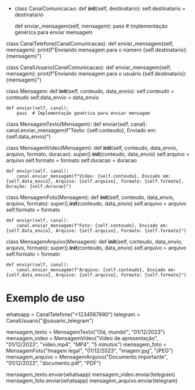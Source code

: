 - class CanalComunicacao:
    def __init__(self, destinatario):
        self.destinatario = destinatario

    def enviar_mensagem(self, mensagem):
        pass  # Implementação genérica para enviar mensagem


class CanalTelefone(CanalComunicacao):
    def enviar_mensagem(self, mensagem):
        print(f"Enviando mensagem para o número {self.destinatario}: {mensagem}")


class CanalUsuario(CanalComunicacao):
    def enviar_mensagem(self, mensagem):
        print(f"Enviando mensagem para o usuário {self.destinatario}: {mensagem}")


class Mensagem:
    def __init__(self, conteudo, data_envio):
        self.conteudo = conteudo
        self.data_envio = data_envio

    def enviar(self, canal):
        pass  # Implementação genérica para enviar mensagem


class MensagemTexto(Mensagem):
    def enviar(self, canal):
        canal.enviar_mensagem(f"Texto: {self.conteudo}, Enviado em: {self.data_envio}")


class MensagemVideo(Mensagem):
    def __init__(self, conteudo, data_envio, arquivo, formato, duracao):
        super().__init__(conteudo, data_envio)
        self.arquivo = arquivo
        self.formato = formato
        self.duracao = duracao

    def enviar(self, canal):
        canal.enviar_mensagem(f"Vídeo: {self.conteudo}, Enviado em: {self.data_envio}, Arquivo: {self.arquivo}, Formato: {self.formato}, Duração: {self.duracao}")


class MensagemFoto(Mensagem):
    def __init__(self, conteudo, data_envio, arquivo, formato):
        super().__init__(conteudo, data_envio)
        self.arquivo = arquivo
        self.formato = formato

    def enviar(self, canal):
        canal.enviar_mensagem(f"Foto: {self.conteudo}, Enviado em: {self.data_envio}, Arquivo: {self.arquivo}, Formato: {self.formato}")


class MensagemArquivo(Mensagem):
    def __init__(self, conteudo, data_envio, arquivo, formato):
        super().__init__(conteudo, data_envio)
        self.arquivo = arquivo
        self.formato = formato

    def enviar(self, canal):
        canal.enviar_mensagem(f"Arquivo: {self.conteudo}, Enviado em: {self.data_envio}, Arquivo: {self.arquivo}, Formato: {self.formato}")


# Exemplo de uso
whatsapp = CanalTelefone("+1234567890")
telegram = CanalUsuario("@usuario_telegram")

mensagem_texto = MensagemTexto("Olá, mundo!", "01/12/2023")
mensagem_video = MensagemVideo("Vídeo de apresentação", "01/12/2023", "video.mp4", "MP4", "5 minutos")
mensagem_foto = MensagemFoto("Imagem legal", "01/12/2023", "imagem.jpg", "JPEG")
mensagem_arquivo = MensagemArquivo("Documento importante", "01/12/2023", "documento.pdf", "PDF")

mensagem_texto.enviar(whatsapp)
mensagem_video.enviar(telegram)
mensagem_foto.enviar(whatsapp)
mensagem_arquivo.enviar(telegram)

